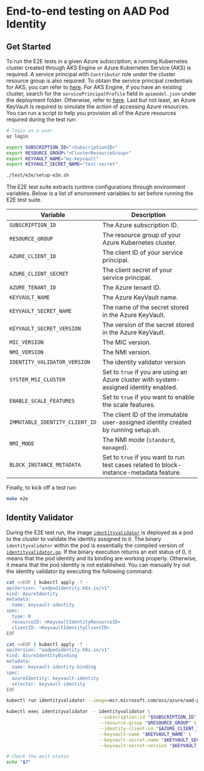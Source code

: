 # End-to-end testing on AAD Pod Identity

## Get Started

To run the E2E tests in a given Azure subscription, a running Kubernetes cluster created through AKS Engine or Azure Kubernetes Service (AKS) is required. A service principal with `Contributor` role under the cluster resource group is also required. To obtain the service principal credentials for AKS, you can refer to [here](https://docs.microsoft.com/en-us/azure/aks/kubernetes-service-principal). For AKS Engine, if you have an existing cluster, search for the `servicePrincipalProfile` field in `apimodel.json` under the deployment folder. Otherwise, refer to [here](https://github.com/Azure/aks-engine/blob/master/docs/topics/service-principals.md). Last but not least, an Azure KeyVault is required to simulate the action of accessing Azure resources. You can run a script to help you provision all of the Azure resources required during the test run:

```bash
# login as a user
az login

export SUBSCRIPTION_ID="<SubscriptionID>"
export RESOURCE_GROUP="<ClusterResourceGroup>"
export KEYVAULT_NAME="my-keyvault"
export KEYVAULT_SECRET_NAME="test-secret"

./test/e2e/setup-e2e.sh
```

The E2E test suite extracts runtime configurations through environment variables. Below is a list of environment variables to set before running the E2E test suite.

| Variable                       | Description                                                                             |
| ------------------------------ | --------------------------------------------------------------------------------------- |
| `SUBSCRIPTION_ID`              | The Azure subscription ID.                                                              |
| `RESOURCE_GROUP`               | The resource group of your Azure Kubernetes cluster.                                    |
| `AZURE_CLIENT_ID`              | The client ID of your service principal.                                                |
| `AZURE_CLIENT_SECRET`          | The client secret of your service principal.                                            |
| `AZURE_TENANT_ID`              | The Azure tenant ID.                                                                    |
| `KEYVAULT_NAME`                | The Azure KeyVault name.                                                                |
| `KEYVAULT_SECRET_NAME`         | The name of the secret stored in the Azure KeyVault.                                    |
| `KEYVAULT_SECRET_VERSION`      | The version of the secret stored in the Azure KeyVault.                                 |
| `MIC_VERSION`                  | The MIC version.                                                                        |
| `NMI_VERSION`                  | The NMI version.                                                                        |
| `IDENTITY_VALIDATOR_VERSION`   | The identity validator version                                                          |
| `SYSTEM_MSI_CLUSTER`           | Set to `true` if you are using an Azure cluster with system-assigned identity enabled.  |
| `ENABLE_SCALE_FEATURES`        | Set to `true` if you want to enable the scale features.                                 |
| `IMMUTABLE_IDENTITY_CLIENT_ID` | The client ID of the immutable user-assigned identity created by running setup.sh.      |
| `NMI_MODE`                     | The NMI mode (`standard`, `managed`).                                                   |
| `BLOCK_INSTANCE_METADATA`      | Set to `true` if you want to run test cases related to block-instance-metadata feature. |

Finally, to kick off a test run:

```bash
make e2e
```

## Identity Validator

During the E2E test run, the image [`identityvalidator`](../image/identityvalidator/identityvalidator.go) is deployed as a pod to the cluster to validate the identity assigned to it. The binary `identityvalidator` within the pod is essentially the compiled version of [`identityvalidator.go`](../image/identityvalidator/identityvalidator.go). If the binary execution returns an exit status of 0, it means that the pod identity and its binding are working properly. Otherwise, it means that the pod identity is not established. You can manually try out the identity validator by executing the following command:

```bash
cat <<EOF | kubectl apply -f -
apiVersion: "aadpodidentity.k8s.io/v1"
kind: AzureIdentity
metadata:
  name: keyvault-identity
spec:
  type: 0
  resourceID: <KeyvaultIdentityResourceID>
  clientID: <KeyvaultIdentityClientID>
EOF

cat <<EOF | kubectl apply -f -
apiVersion: "aadpodidentity.k8s.io/v1"
kind: AzureIdentityBinding
metadata:
  name: keyvault-identity-binding
spec:
  azureIdentity: keyvault-identity
  selector: keyvault-identity
EOF

kubectl run identityvalidator --image=mcr.microsoft.com/oss/azure/aad-pod-identity/identityvalidator:v1.6.3 --labels=aadpodidbinding=keyvault-identity --command sleep -- 3600

kubectl exec identityvalidator -- identityvalidator \
                                  --subscription-id "$SUBSCRIPTION_ID" \
                                  --resource-group "$RESOURCE_GROUP" \
                                  --identity-client-id "$AZURE_CLIENT_ID" \
                                  --keyvault-name "$KEYVAULT_NAME" \
                                  --keyvault-secret-name "$KEYVAULT_SECRET_NAME" \
                                  --keyvault-secret-version "$KEYVAULT_SECRET_VERSION"

# Check the exit status
echo "$?"
```
